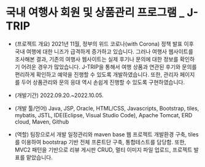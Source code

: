 # 국내 여행사 회원 및 상품관리 프로그램 _ J-TRIP

 - (프로젝트 개요) 2021년 11월, 정부의 위드 코로나(with Corona) 정책 발표 이후 국내 여행에 대한 니즈가 급격하게 증가하고 있습니다. 그러나 여행사 웹사이트를 조사해본 결과, 기존의 여행사 웹사이트는 실제 후기나 문의에 대한 정보를 확인하기 어려운 경우가 많았습니다. J-TRIP을 통해서 여행 상품과 연관된 후기와 문의를 편리하게 확인하고 예약을 진행할 수 있도록 개발하였습니다. 또한, 관리자 페이지를 두어 상품관리와 문의 응대 역시 손쉽게 진행할 수 있도록 구현하였습니다.

 - (개발기간) 2022.09.20.~2022.10.05.

 - (개발 툴/언어) Java, JSP, Oracle, HTML/CSS, Javascripts, Bootstrap, tiles, mybatis, JSTL,  IDE(Eclipse, Visual Studio Code), Apache Tomcat, ERD cloud, Maven, Github

 - (역할) 팀장으로서 개발 일정관리와 maven base 웹 프로젝트 개발환경 구축, tiles를 이용하여 bootstrap 기반 전체 프론트단 구축, 통합테스트를 담당함. 또한, MVC2 패턴을 기반으로 리뷰 게시판 CRUD, 멀티 이미지 파일 업로드, 프로젝트 발표를 맡았습니다. 
